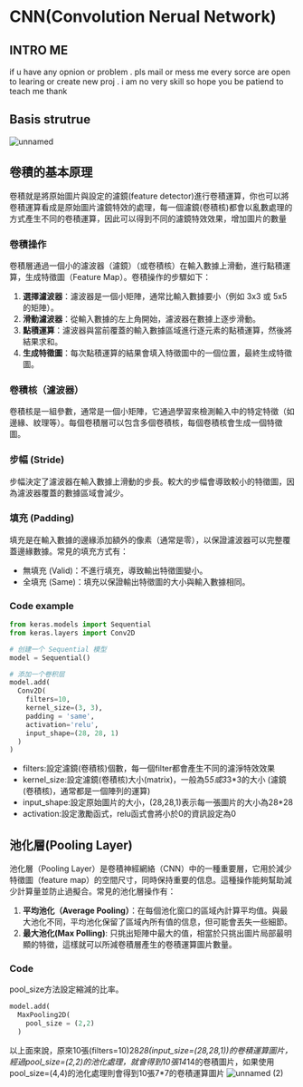 # CNN(Convolution Nerual Network)
## INTRO ME
if u have any opnion or problem . pls mail or mess me
every sorce are open to learing or create new proj . i am no very skill so hope you be patiend to teach me thank

## Basis strutrue
![unnamed](https://github.com/user-attachments/assets/b7f03c0e-f078-4502-8320-91d457321f00)

## 卷積的基本原理
卷積就是將原始圖片與設定的濾鏡(feature detector)進行卷積運算，你也可以將卷積運算看成是原始圖片濾鏡特效的處理，每一個濾鏡(卷積核)都會以亂數處理的方式產生不同的卷積運算，因此可以得到不同的濾鏡特效效果，增加圖片的數量

### 卷積操作
卷積層通過一個小的濾波器（濾鏡）（或卷積核）在輸入數據上滑動，進行點積運算，生成特徵圖（Feature Map）。卷積操作的步驟如下：
1. **選擇濾波器**：濾波器是一個小矩陣，通常比輸入數據要小（例如 3x3 或 5x5 的矩陣）。
2. **滑動濾波器**：從輸入數據的左上角開始，濾波器在數據上逐步滑動。
3. **點積運算**：濾波器與當前覆蓋的輸入數據區域進行逐元素的點積運算，然後將結果求和。
4. **生成特徵圖**：每次點積運算的結果會填入特徵圖中的一個位置，最終生成特徵圖。


### 卷積核（濾波器）
卷積核是一組參數，通常是一個小矩陣，它通過學習來檢測輸入中的特定特徵（如邊緣、紋理等）。每個卷積層可以包含多個卷積核，每個卷積核會生成一個特徵圖。

### 步幅 (Stride)
步幅決定了濾波器在輸入數據上滑動的步長。較大的步幅會導致較小的特徵圖，因為濾波器覆蓋的數據區域會減少。

### 填充 (Padding)
填充是在輸入數據的邊緣添加額外的像素（通常是零），以保證濾波器可以完整覆蓋邊緣數據。常見的填充方式有：
- 無填充 (Valid)：不進行填充，導致輸出特徵圖變小。
- 全填充 (Same)：填充以保證輸出特徵圖的大小與輸入數據相同。

### Code example
```python
from keras.models import Sequential
from keras.layers import Conv2D

# 创建一个 Sequential 模型
model = Sequential()

# 添加一个卷积层
model.add(
  Conv2D(
    filters=10,
    kernel_size=(3, 3),
    padding = 'same',
    activation='relu',
    input_shape=(28, 28, 1)
  )
)
```
- filters:設定濾鏡(卷積核)個數，每一個filter都會產生不同的濾淨特效效果
- kernel_size:設定濾鏡(卷積核)大小(matrix)，一般為5*5或3*3*3的大小 (濾鏡(卷積核)，通常都是一個陣列的運算)
- input_shape:設定原始圖片的大小，(28,28,1)表示每一張圖片的大小為28*28
- activation:設定激勵函式，relu函式會將小於0的資訊設定為0


## 池化層(Pooling Layer)
池化層（Pooling Layer）是卷積神經網絡（CNN）中的一種重要層，它用於減少特徵圖（feature map）的空間尺寸，同時保持重要的信息。這種操作能夠幫助減少計算量並防止過擬合。常見的池化層操作有：
1. **平均池化（Average Pooling）**：在每個池化窗口的區域內計算平均值。與最大池化不同，平均池化保留了區域內所有值的信息，但可能會丟失一些細節。
2. **最大池化(Max Polling)**: 只挑出矩陣中最大的值，相當於只挑出圖片局部最明顯的特徵，這樣就可以所減卷積層產生的卷積運算圖片數量。

### Code
pool_size方法設定縮減的比率。
```python
model.add(
  MaxPooling2D(
    pool_size = (2,2)
  )
```
以上面來說，原來10張(filters=10)28*28(input_size=(28,28,1))的卷積運算圖片，經過pool_size=(2,2)的池化處理，就會得到10張14*14的卷積圖片，如果使用pool_size=(4,4)的池化處理則會得到10張7*7的卷積運算圖片
![unnamed (2)](https://github.com/user-attachments/assets/e49d0ee8-56c7-4426-99ad-16f86195d220)
